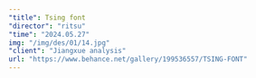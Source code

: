 ```yaml
---
"title": Tsing font
"director": "ritsu"
"time": "2024.05.27"
img: "/img/des/01/14.jpg"
"client": "Jiangxue analysis"
url: "https://www.behance.net/gallery/199536557/TSING-FONT"
---
```

